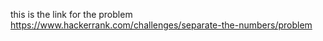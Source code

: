 this is the link for the problem 
https://www.hackerrank.com/challenges/separate-the-numbers/problem